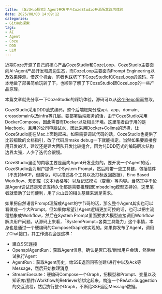 ```yaml
---
title: 【GitHub探索】Agent开发平台CozeStudio开源版本踩坑体验
date: 2025/08/03 14:09:12
categories:
- GitHub探索
tags:
- AI
- Agent
- Coze
- DDD
- LLM
---
```


近期Coze开源了自己的核心产品CozeStudio和CozeLoop，CozeStudio主要面向AI-Agent产品开发和周边生态，而CozeLoop主要面向Prompt Engineering以及效果评测。借这个机会，笔者也踩坑了下CozeStudio和CozeLoop的源码，在本地做了部署简单玩转了下，也顺带了解了下CozeStudio跟CozeLoop的一些产品原理。

本篇文章就先分享一下CozeStudio的踩坑体验，源码可以从[这个Repo](https://github.com/coze-dev/coze-studio)里面拉取。

<!-- more -->

CozeStudio采用DDD范式编码，整个后端框架分成api、app、domain、crossdomain以及infra等几层。要部署后端服务的话，由于CozeStudio采用DockerCompose，因此需要有Docker以及相关环境。这里笔者由于用的是Macbook，且用的公司电脑试水，因此采用Docker+Colima的选择，让CozeStudio能在Mac上面跑起来。如果需要调试代码的话，CozeStudio也提供了比较细致的文档指引，改了代码后make debug一下就能搞定。当然如果要直接套用开发的话，建议还是建大团队开发比较适合，因为纯DDD范式的编码层次结构边界太强，人少了迭代会很慢。

CozeStudio里面的内容主要是面向Agent开发业务的。要开发一个Agent的话，CozeStudio会为用户提供一个System Prompt，然后附带一些工具链，包括插件（不支持MCP，但类似，可以描述各个工具以及打标返回数据）、Eino Based Workflow、知识库（文本/表格等）以及记忆模块（变量）等内容。当然其中不论是Agent调试还是知识库持久化都是需要推理跟Embedding模型支持的，这里笔者就借助了公司便利，用了火山云的相关基建来满足需求。

如果把自然语言Prompt理解成Agent的字节码的话，那么整个Agent其实也可以看做成一个大Prompt，但如果你希望让Agent逻辑更加可控的话，也可以把主流程抽象成Workflow，然后在System Prompt里面要求大模型直接调用Workflow解决用户问题。从源码上来看，「SystemPrompt+各类工具能力」这个事情，本身也是通过一个硬编码的ComposeGraph来实现的。如果你发布了Agent，调用了Chat接口，其工作流程会是这样：

- 建立SSE连接
- OpenapiAgentRun：获取Agent信息，确认是否已有/新增用户会话，然后尝试执行Agent
- AgentRun：获取Agent历史，给SSE返回问答创建/进行中以及Ack等Message，然后开始推理消息
- StreamExecute：硬编码Compose一个Graph，把模型和Prompt、变量以及知识库/插件/Workflow的Retriever给绑定起来，构造一个ReAct+Suggestion的交互流程，然后执行整个Graph，不断给SSE返回Message数据。
